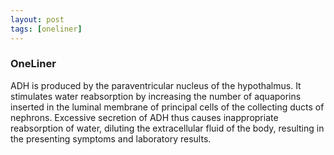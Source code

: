 ```yaml
---
layout: post
tags: [oneliner]
---
```



### OneLiner

ADH is produced by the paraventricular nucleus of the hypothalmus. It stimulates water reabsorption by increasing the number of aquaporins inserted in the luminal membrane of principal cells of the collecting ducts of nephrons. Excessive secretion of ADH thus causes inappropriate reabsorption of water, diluting the extracellular fluid of the body, resulting in the presenting symptoms and laboratory results.
